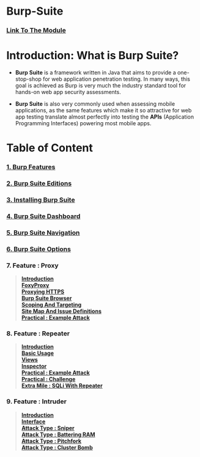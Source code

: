 # Burp-Suite 

### **[Link To The Module](https://tryhackme.com/module/learn-burp-suite)**

# Introduction: What is Burp Suite?

- **Burp Suite** is a framework written in Java that aims to provide a one-stop-shop for web application penetration testing. In many ways, this goal is achieved as Burp is very much the industry standard tool for hands-on web app security assessments. 

- **Burp Suite** is also very commonly used when assessing mobile applications, as the same features which make it so attractive for web app testing translate almost perfectly into testing the **APIs** (Application Programming Interfaces) powering most mobile apps.

# Table of Content

### [1. Burp Features](https://github.com/ShubhamJagtap2000/Burp-Suite/tree/main/01%20Burp%20Features)
### [2. Burp Suite Editions](https://github.com/ShubhamJagtap2000/Burp-Suite/tree/main/02%20-%20Editions)
### [3. Installing Burp Suite](https://github.com/ShubhamJagtap2000/Burp-Suite/tree/main/03%20-%20Installation)
### [4. Burp Suite Dashboard](https://github.com/ShubhamJagtap2000/Burp-Suite/tree/main/04%20-%20Dashboard)
### [5. Burp Suite Navigation](https://github.com/ShubhamJagtap2000/Burp-Suite/tree/main/05%20-%20Navigation)
### [6. Burp Suite Options](https://github.com/ShubhamJagtap2000/Burp-Suite/tree/main/06%20-%20Options%20:%20User%20and%20Project)
### 7. Feature : Proxy
  > **[Introduction](https://github.com/ShubhamJagtap2000/Burp-Suite/tree/main/07%20-%20Feature%20:%20Proxy/01%20-%20Introduction)**<br>
  > **[FoxyProxy](https://github.com/ShubhamJagtap2000/Burp-Suite/tree/main/07%20-%20Feature%20:%20Proxy/02%20-%20FoxyProxy)**<br>
  > **[Proxying HTTPS](https://github.com/ShubhamJagtap2000/Burp-Suite/tree/main/07%20-%20Feature%20:%20Proxy/03%20-%20Proxying%20HTTPS)**<br>
  > **[Burp Suite Browser](https://github.com/ShubhamJagtap2000/Burp-Suite/tree/main/07%20-%20Feature%20:%20Proxy/04%20-%20Burp%20Suite%20Browser)**<br>
  > **[Scoping And Targeting](https://github.com/ShubhamJagtap2000/Burp-Suite/tree/main/07%20-%20Feature%20:%20Proxy/05%20-%20Scoping%20And%20Targeting)**<br>
  > **[Site Map And Issue Definitions](https://github.com/ShubhamJagtap2000/Burp-Suite/tree/main/07%20-%20Feature%20:%20Proxy/06%20%20-%20Site%20Map%20And%20Issue%20Definitions)**<br>
  > **[Practical : Example Attack](https://github.com/ShubhamJagtap2000/Burp-Suite/tree/main/07%20-%20Feature%20:%20Proxy/07%20-%20Practical%20:%20Example%20Attack)**<br>
### 8. Feature : Repeater
  > **[Introduction](https://github.com/ShubhamJagtap2000/Burp-Suite/tree/main/08%20-%20Features%20:%20Repeater/01%20-%20Introduction)**<br>
  > **[Basic Usage](https://github.com/ShubhamJagtap2000/Burp-Suite/tree/main/08%20-%20Features%20:%20Repeater/02%20-%20Basic%20Usage)**<br>
  > **[Views](https://github.com/ShubhamJagtap2000/Burp-Suite/tree/main/08%20-%20Features%20:%20Repeater/03%20-%20Views)**<br>
  > **[Inspector](https://github.com/ShubhamJagtap2000/Burp-Suite/tree/main/08%20-%20Features%20:%20Repeater/04%20-%20Inspector)**<br>
  > **[Practical : Example Attack](https://github.com/ShubhamJagtap2000/Burp-Suite/tree/main/08%20-%20Features%20:%20Repeater/05%20-%20Practical%20:%20Example)**<br>
  > **[Practical : Challenge](https://github.com/ShubhamJagtap2000/Burp-Suite/tree/main/08%20-%20Features%20:%20Repeater/06%20-%20Practical%20:%20Challenge)**<br>
  > **[Extra Mile : SQLi With Repeater](https://github.com/ShubhamJagtap2000/Burp-Suite/tree/main/08%20-%20Features%20:%20Repeater/07%20-%20Extra%20Mile%20:%20SQLi%20With%20Repeater)**<br>
### 9. Feature : Intruder
  > **[Introduction](https://github.com/ShubhamJagtap2000/Burp-Suite/tree/main/09%20-%20Features%20:%20Intruder/01%20-%20Introduction)**<br>
  > **[Interface](https://github.com/ShubhamJagtap2000/Burp-Suite/tree/main/09%20-%20Features%20:%20Intruder/01%20-%20Interface)**<br>
  > **[Attack Type : Sniper](https://github.com/ShubhamJagtap2000/Burp-Suite/tree/main/09%20-%20Features%20:%20Intruder/03%20-%20Attack%20Types%20:%20Sniper)**<br>
  > **[Attack Type : Battering RAM](https://github.com/ShubhamJagtap2000/Burp-Suite/tree/main/09%20-%20Features%20:%20Intruder/04%20-%20Attack%20Types%20:%20Battering%20RAM)**<br>
  > **[Attack Type : Pitchfork](https://github.com/ShubhamJagtap2000/Burp-Suite/tree/main/09%20-%20Features%20:%20Intruder/05%20-%20Attack%20Types:%20Pitchfork)**<br>
  > **[Attack Type : Cluster Bomb](https://github.com/ShubhamJagtap2000/Burp-Suite/tree/main/09%20-%20Features%20:%20Intruder/06%20-%20Attack%20Types%20:%20Cluster%20Bomb)**<br>
